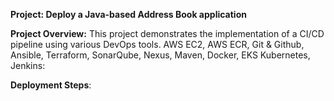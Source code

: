 **Project: Deploy a Java-based Address Book application**

**Project Overview:** This project demonstrates the implementation of a CI/CD pipeline using various DevOps tools. AWS EC2, AWS ECR, Git & Github, Ansible, Terraform, SonarQube, Nexus, Maven, Docker, EKS Kubernetes, Jenkins:

**Deployment Steps**:
